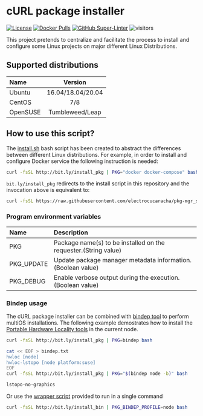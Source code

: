# cURL package installer
[![License](https://img.shields.io/badge/License-Apache%202.0-blue.svg)](https://opensource.org/licenses/Apache-2.0)
[![Docker Pulls](https://img.shields.io/docker/pulls/electrocucaracha/pkg_mgr-init.svg)](https://img.shields.io/docker/pulls/electrocucaracha/pkg_mgr-init)
[![GitHub Super-Linter](https://github.com/electrocucaracha/pkg-mgr_scripts/workflows/Lint%20Code%20Base/badge.svg)](https://github.com/marketplace/actions/super-linter)
![visitors](https://visitor-badge.glitch.me/badge?page_id=electrocucaracha.pkg-mgr_scripts)

This project pretends to centralize and facilitate the process to
install and configure some Linux projects on major different Linux
Distributions.

## Supported distributions

| Name       | Version           |
|:-----------|:-----------------:|
| Ubuntu     | 16.04/18.04/20.04 |
| CentOS     | 7/8               |
| OpenSUSE   | Tumbleweed/Leap   |

## How to use this script?

The [install.sh](install.sh) bash script has been created to abstract
the differences between different Linux distributions. For example, in
order to install and configure Docker service the following
instruction is needed:

```bash
curl -fsSL http://bit.ly/install_pkg | PKG="docker docker-compose" bash
```

`bit.ly/install_pkg` redirects to the install script in this repository and the invocation above is equivalent to:

```bash
curl -fsSL https://raw.githubusercontent.com/electrocucaracha/pkg-mgr_scripts/master/install.sh | PKG="docker docker-compose" bash
```

### Program environment variables

| Name         | Description                                                               |
|:-------------|:--------------------------------------------------------------------------|
| PKG          | Package name(s) to be installed on the requester.(String value)           |
| PKG_UPDATE   | Update package manager metadata information.(Boolean value)               |
| PKG_DEBUG    | Enable verbose output during the execution.(Boolean value)                |

### Bindep usage

The cURL package installer can be combined with [bindep tool][1] to
perform multiOS installations. The following example demostrates how
to install the [Portable Hardware Locality tools][2] in the current
node.

```bash
curl -fsSL http://bit.ly/install_pkg | PKG=bindep bash

cat << EOF > bindep.txt
hwloc [node]
hwloc-lstopo [node platform:suse]
EOF
curl -fsSL http://bit.ly/install_pkg | PKG="$(bindep node -b)" bash

lstopo-no-graphics
```

Or use the [wrapper script][3] provided to run in a single command

```bash
curl -fsSL http://bit.ly/install_bin | PKG_BINDEP_PROFILE=node bash
```

[1]: https://docs.openstack.org/infra/bindep/
[2]: https://www.open-mpi.org/projects/hwloc/
[3]: bindep_install.sh
